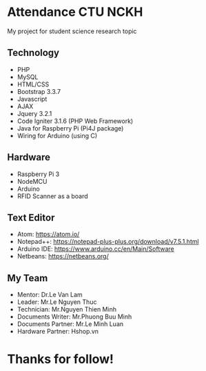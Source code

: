 # Attendance CTU NCKH
My project for student science research topic

## Technology
* PHP
* MySQL
* HTML/CSS
* Bootstrap 3.3.7
* Javascript
* AJAX
* Jquery 3.2.1
* Code Igniter 3.1.6 (PHP Web Framework)
* Java for Raspberry Pi (Pi4J package)
* Wiring for Arduino (using C)

## Hardware
* Raspberry Pi 3
* NodeMCU
* Arduino
* RFID Scanner as a board

## Text Editor
* Atom: https://atom.io/
* Notepad++: https://notepad-plus-plus.org/download/v7.5.1.html
* Arduino IDE: https://www.arduino.cc/en/Main/Software
* Netbeans: https://netbeans.org/

## My Team
* Mentor: Dr.Le Van Lam
* Leader: Mr.Le Nguyen Thuc
* Technician: Mr.Nguyen Thien Minh
* Documents Writer: Mr.Phuong Buu Minh
* Documents Partner: Mr.Le Minh Luan
* Hardware Partner: Hshop.vn

# Thanks for follow!
